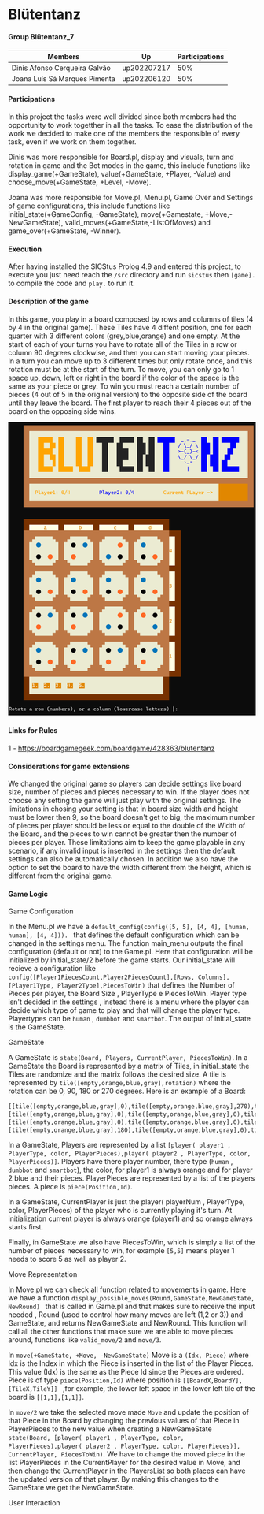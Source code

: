 # Blütentanz
#### Group Blütentanz_7

| Members | Up | Participations |
|---------|----|----------------|
|Dinis Afonso Cerqueira Galvão | up202207217| 50% |
|Joana Luís Sá Marques Pimenta | up202206120 | 50% |

#### Participations
In this project the tasks were well divided since both members had the opportunity to work togetther in all the tasks. To ease the distribution of the work we decided to make one of the members the responsible of every task, even if we work on them together.

Dinis was more responsible for Board.pl, display and visuals, turn and rotation in game and the Bot modes in the game, this include functions like display_game(+GameState), value(+GameState, +Player, -Value) and choose_move(+GameState, +Level, -Move).

Joana was more responsible for Move.pl, Menu.pl, Game Over and Settings of game configurations, this include functions like initial_state(+GameConfig, -GameState), move(+Gamestate, +Move,-NewGameState), valid_moves(+GameState,-ListOfMoves) and game_over(+GameState, -Winner).

#### Execution
After having installed the SICStus Prolog 4.9 and entered this project, to execute you just need reach the `/src` directory and run `sicstus` then `[game].`  to compile the code and `play.` to run it.

#### Description of the game
In this game, you play in a board composed by rows and columns of tiles (4 by 4 in the original game). These Tiles have 4 diffent position, one for each quarter with 3 different colors (grey,blue,orange) and one empty. At the start of each of your turns you have to rotate all of the Tiles in a row or column 90 degrees clockwise, and then you can start moving your pieces. In a turn you can move up to 3 different times but only rotate once, and this rotation must be at the start of the turn. To move, you can only go to 1 space up, down, left or right in the board if the color of the space is the same as your piece or grey. To win you must reach a certain number of pieces (4 out of 5 in the original version) to the opposite side of the board until they leave the board. The first player to reach their 4 pieces out of the board on the opposing side wins.

![image](image_board.png)

#### Links for Rules
1 - https://boardgamegeek.com/boardgame/428363/blutentanz

#### Considerations for game extensions
We changed the original game so players can decide settings like board size, number of pieces and pieces necessary to win. If the player does not choose any setting the game will just play with the original settings. The limitations in chosing your setting is that in board size width and height must be lower then 9, so the board doesn't get to big, the maximum number of pieces per player should be less or equal to the double of the Width of the Board, and the pieces to win cannot be greater then the number of pieces per player. These limitations aim to keep the game playable in any scenario, if any invalid input is inserted in the settings then the default settings can also be automatically chosen. In addition we also have the option to set the board to have the width different from the height, which is different from the original game.

#### Game Logic
Game Configuration
  
In the Menu.pl we have a `default_config(config([5, 5], [4, 4], [human, human], [4, 4])). ` that defines the default configuration which can be changed in the settings menu. The function main_menu outputs the final configuration (default or not) to the Game.pl.
Here that configuration will be initialized by initial_state/2 before the game starts. Our initial_state will recieve a configuration like `config([Player1PiecesCount,Player2PiecesCount],[Rows, Columns], [Player1Type, Player2Type],PiecesToWin)` that defines the Number of Pieces per player, the Board Size , PlayerType e PiecesToWin. Player type isn't decided in the settings , instead there is a menu where the player can decide which type of game to play and that will change the player type. Playertypes can be `human` , `dumbbot` and `smartbot`. The output of initial_state is the GameState. 

GameState

A GameState is `state(Board, Players, CurrentPlayer, PiecesToWin)`. In a GameState the Board is represented by a matrix of Tiles, in initial_state the Tiles are randomize and the matrix follows the desired size. A tile is represented by `tile([empty,orange,blue,gray],rotation)` where the rotation can be 0, 90, 180 or 270 degrees. Here is an example of a Board:
```
[[tile([empty,orange,blue,gray],0),tile([empty,orange,blue,gray],270),tile([empty,orange,blue,gray],90),tile([empty,orange,blue,gray],270)],
[tile([empty,orange,blue,gray],0),tile([empty,orange,blue,gray],0),tile([empty,orange,blue,gray],0),tile([empty,orange,blue,gray],0)],
[tile([empty,orange,blue,gray],0),tile([empty,orange,blue,gray],0),tile([empty,orange,blue,gray],180),tile([empty,orange,blue,gray],0)],
[tile([empty,orange,blue,gray],180),tile([empty,orange,blue,gray],0),tile([empty,orange,blue,gray],90),tile([empty,orange,blue,gray],270)]]
```
In a GameState, Players are represented by a list `[player( player1 , PlayerType, color, PlayerPieces),player( player2 , PlayerType, color, PlayerPieces)]`. Players have there player number, there type (`human` , `dumbbot` and `smartbot`), the color, for player1 is always orange and for player 2 blue and their pieces. PlayerPieces are represented by a list of the players pieces. A piece is `piece(Position,Id)`. 

In a GameState, CurrentPlayer is just the player( playerNum , PlayerType, color, PlayerPieces) of the player who is currently playing it's turn. At initialization current player is always orange (player1) and so orange always starts first.

Finally, in GameState we also have PiecesToWin, which is simply a list of the number of pieces necessary to win, for example `[5,5]` means player 1 needs to score 5 as well as player 2.

Move Representation

In Move.pl we can check all function related to movements in game.
Here we have a function `display_possible_moves(Round,GameState,NewGameState, NewRound) ` that is called in Game.pl and that makes sure to receive the input needed , Round (used to control how many moves are left (1,2 or 3))  and GameState, and returns NewGameState and NewRound. This function will call all the other functions that make sure we are able to move pieces around, functions like `valid_move/2` and `move/3`. 

In `move(+GameState, +Move, -NewGameState)` Move is a `(Idx, Piece)` where Idx is the Index in which the Piece is inserted in the list of the Player Pieces. This value (Idx) is the same as the Piece Id since the Pieces are ordered. Piece is of type `piece(Position,Id)` where position is `[[BoardX,BoardY],[TileX,TileY]] ` ,for example, the lower left space in the lower left tile of the board is `[[1,1],[1,1]]`. 

In `move/2` we take the selected move made `Move` and update the position of that Piece in the Board by changing the previous values of that Piece in PlayerPieces to the new value when creating a NewGameState `state(Board, [player( player1 , PlayerType, color, PlayerPieces),player( player2 , PlayerType, color, PlayerPieces)], CurrentPlayer, PiecesToWin)`. We have to change the moved piece in the list PlayerPieces in the CurrentPlayer for the desired value in Move, and then change the CurrentPlayer in the PlayersList so both places can have the updated version of that player. By making this changes to the GameState we get the NewGameState.

User Interaction


  







